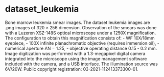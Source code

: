 # dataset_leukemia
Bone marrow leukemia smear images. 
The dataset leukemia images are .png images of 320 × 256 dimension. Observation of the smears was done with a Luzeren XSZ-148S optical microscope under a 1250X magnification. The configuration to obtain this magnification consists of: -  WF 10X/18mm eyepiece,   -  100X infinite planachromatic objective (requires immersion oil),  -  numerical aperture AN = 1.25, -  objective operating distance 0.15 - 0.2 mm. 
Image digitization was performed with a 1.3-megapixel digital camera integrated into the microscope using the image management software included with the camera, and a USB interface. The illumination source was 6V/20W.
Public copyright registration: 03-2021-112413373300-01.
